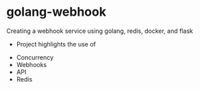 # golang-webhook
Creating a webhook service using golang, redis, docker, and flask

- Project highlights the use of
* Concurrency
* Webhooks
* API
* Redis

